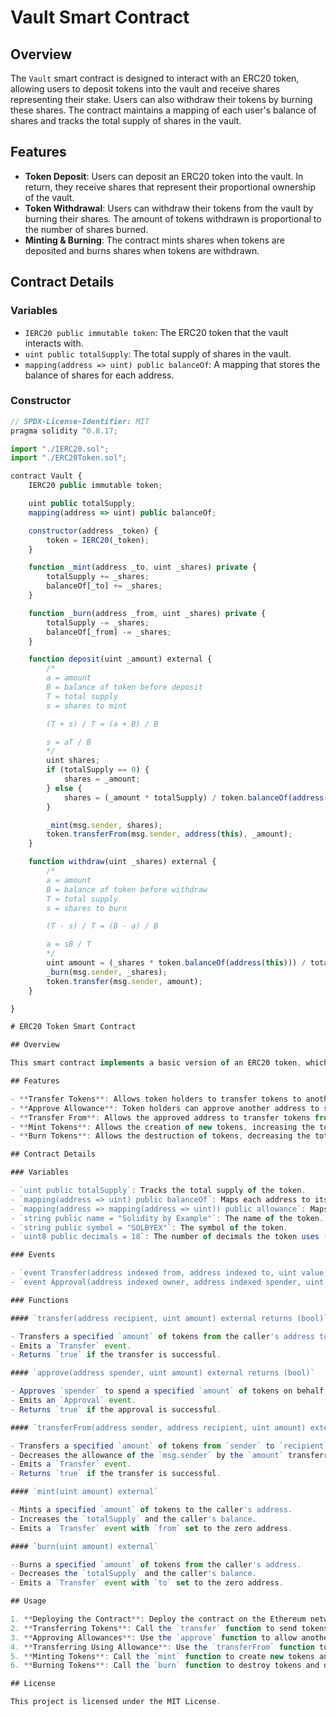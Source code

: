 # Vault Smart Contract

## Overview

The `Vault` smart contract is designed to interact with an ERC20 token, allowing users to deposit tokens into the vault and receive shares representing their stake. Users can also withdraw their tokens by burning these shares. The contract maintains a mapping of each user's balance of shares and tracks the total supply of shares in the vault.

## Features

- **Token Deposit**: Users can deposit an ERC20 token into the vault. In return, they receive shares that represent their proportional ownership of the vault.
- **Token Withdrawal**: Users can withdraw their tokens from the vault by burning their shares. The amount of tokens withdrawn is proportional to the number of shares burned.
- **Minting & Burning**: The contract mints shares when tokens are deposited and burns shares when tokens are withdrawn.

## Contract Details

### Variables

- `IERC20 public immutable token`: The ERC20 token that the vault interacts with.
- `uint public totalSupply`: The total supply of shares in the vault.
- `mapping(address => uint) public balanceOf`: A mapping that stores the balance of shares for each address.

### Constructor

``` js
// SPDX-License-Identifier: MIT
pragma solidity ^0.8.17;

import "./IERC20.sol";
import "./ERC20Token.sol";

contract Vault {
    IERC20 public immutable token;

    uint public totalSupply;
    mapping(address => uint) public balanceOf;

    constructor(address _token) {
        token = IERC20(_token);
    }

    function _mint(address _to, uint _shares) private {
        totalSupply += _shares;
        balanceOf[_to] += _shares;
    }

    function _burn(address _from, uint _shares) private {
        totalSupply -= _shares;
        balanceOf[_from] -= _shares;
    }

    function deposit(uint _amount) external {
        /*
        a = amount
        B = balance of token before deposit
        T = total supply
        s = shares to mint

        (T + s) / T = (a + B) / B 

        s = aT / B
        */
        uint shares;
        if (totalSupply == 0) {
            shares = _amount;
        } else {
            shares = (_amount * totalSupply) / token.balanceOf(address(this));
        }

        _mint(msg.sender, shares);
        token.transferFrom(msg.sender, address(this), _amount);
    }

    function withdraw(uint _shares) external {
        /*
        a = amount
        B = balance of token before withdraw
        T = total supply
        s = shares to burn

        (T - s) / T = (B - a) / B 

        a = sB / T
        */
        uint amount = (_shares * token.balanceOf(address(this))) / totalSupply;
        _burn(msg.sender, _shares);
        token.transfer(msg.sender, amount);
    }

}

# ERC20 Token Smart Contract

## Overview

This smart contract implements a basic version of an ERC20 token, which includes essential functionalities like transferring tokens, approving allowances, minting new tokens, and burning tokens. The token is named "Solidity by Example" with the symbol "SOLBYEX" and follows the standard ERC20 structure.

## Features

- **Transfer Tokens**: Allows token holders to transfer tokens to another address.
- **Approve Allowance**: Token holders can approve another address to spend tokens on their behalf.
- **Transfer From**: Allows the approved address to transfer tokens from the holder's account to another account.
- **Mint Tokens**: Allows the creation of new tokens, increasing the total supply.
- **Burn Tokens**: Allows the destruction of tokens, decreasing the total supply.

## Contract Details

### Variables

- `uint public totalSupply`: Tracks the total supply of the token.
- `mapping(address => uint) public balanceOf`: Maps each address to its token balance.
- `mapping(address => mapping(address => uint)) public allowance`: Maps each address to another address's allowed spending amount.
- `string public name = "Solidity by Example"`: The name of the token.
- `string public symbol = "SOLBYEX"`: The symbol of the token.
- `uint8 public decimals = 18`: The number of decimals the token uses (common for ERC20 tokens).

### Events

- `event Transfer(address indexed from, address indexed to, uint value)`: Emitted when a transfer of tokens occurs.
- `event Approval(address indexed owner, address indexed spender, uint value)`: Emitted when an approval is granted for an allowance.

### Functions

#### `transfer(address recipient, uint amount) external returns (bool)`

- Transfers a specified `amount` of tokens from the caller's address to the `recipient` address.
- Emits a `Transfer` event.
- Returns `true` if the transfer is successful.

#### `approve(address spender, uint amount) external returns (bool)`

- Approves `spender` to spend a specified `amount` of tokens on behalf of the caller.
- Emits an `Approval` event.
- Returns `true` if the approval is successful.

#### `transferFrom(address sender, address recipient, uint amount) external returns (bool)`

- Transfers a specified `amount` of tokens from `sender` to `recipient` using an allowance.
- Decreases the allowance of the `msg.sender` by the `amount` transferred.
- Emits a `Transfer` event.
- Returns `true` if the transfer is successful.

#### `mint(uint amount) external`

- Mints a specified `amount` of tokens to the caller's address.
- Increases the `totalSupply` and the caller's balance.
- Emits a `Transfer` event with `from` set to the zero address.

#### `burn(uint amount) external`

- Burns a specified `amount` of tokens from the caller's address.
- Decreases the `totalSupply` and the caller's balance.
- Emits a `Transfer` event with `to` set to the zero address.

## Usage

1. **Deploying the Contract**: Deploy the contract on the Ethereum network. The token name is "Solidity by Example" and the symbol is "SOLBYEX".
2. **Transferring Tokens**: Call the `transfer` function to send tokens to another address.
3. **Approving Allowances**: Use the `approve` function to allow another address to spend tokens on your behalf.
4. **Transferring Using Allowance**: Use the `transferFrom` function to transfer tokens from one address to another using the approved allowance.
5. **Minting Tokens**: Call the `mint` function to create new tokens and increase the total supply.
6. **Burning Tokens**: Call the `burn` function to destroy tokens and decrease the total supply.

## License

This project is licensed under the MIT License.

